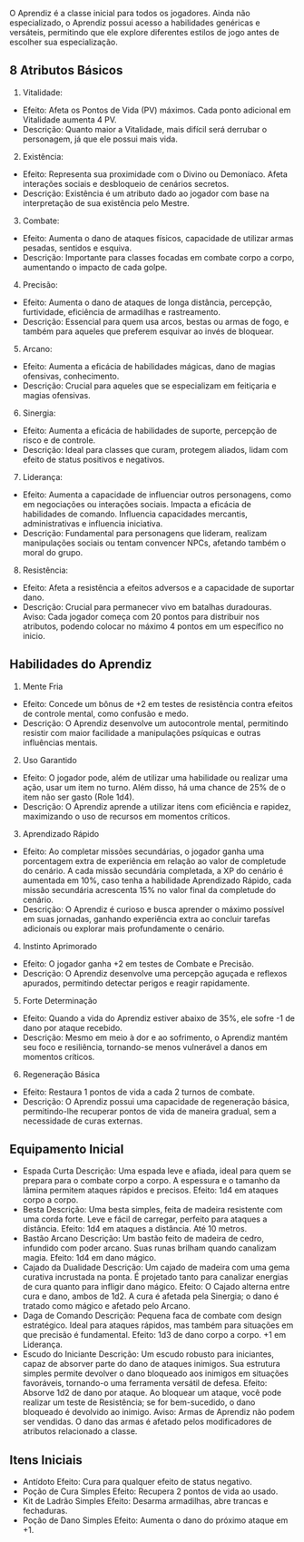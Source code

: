 O Aprendiz é a classe inicial para todos os jogadores. Ainda não especializado, o Aprendiz possui acesso a habilidades genéricas e versáteis, permitindo que ele explore diferentes estilos de jogo antes de escolher sua especialização.
## 8 Atributos Básicos
1. Vitalidade:
- Efeito: Afeta os Pontos de Vida (PV) máximos. Cada ponto adicional em Vitalidade aumenta 4 PV.
- Descrição: Quanto maior a Vitalidade, mais difícil será derrubar o personagem, já que ele possui mais vida.
2. Existência:
- Efeito: Representa sua proximidade com o Divino ou Demoníaco. Afeta interações sociais e desbloqueio de cenários secretos.
- Descrição: Existência é um atributo dado ao jogador com base na interpretação de sua existência pelo Mestre.
3. Combate:
- Efeito: Aumenta o dano de ataques físicos, capacidade de utilizar armas pesadas, sentidos e esquiva.
- Descrição: Importante para classes focadas em combate corpo a corpo, aumentando o impacto de cada golpe.
4. Precisão:
- Efeito: Aumenta o dano de ataques de longa distância, percepção, furtividade, eficiência de armadilhas e rastreamento.
- Descrição: Essencial para quem usa arcos, bestas ou armas de fogo, e também para aqueles que preferem esquivar ao invés de bloquear.
5. Arcano:
- Efeito: Aumenta a eficácia de habilidades mágicas, dano de magias ofensivas, conhecimento.
- Descrição: Crucial para aqueles que se especializam em feitiçaria e magias ofensivas.
6. Sinergia:
- Efeito: Aumenta a eficácia de habilidades de suporte, percepção de risco e de controle.
- Descrição: Ideal para classes que curam, protegem aliados, lidam com efeito de status positivos e negativos.
7. Liderança:
- Efeito: Aumenta a capacidade de influenciar outros personagens, como em negociações ou interações sociais. Impacta a eficácia de habilidades de comando. Influencia capacidades mercantis, administrativas e influencia iniciativa.
- Descrição: Fundamental para personagens que lideram, realizam manipulações sociais ou tentam convencer NPCs, afetando também o moral do grupo.
8. Resistência:
- Efeito: Afeta a resistência a efeitos adversos e a capacidade de suportar dano.
- Descrição: Crucial para permanecer vivo em batalhas duradouras.
Aviso: Cada jogador começa com 20 pontos para distribuir nos atributos, podendo colocar no máximo 4 pontos em um específico no inicio. 

## Habilidades do Aprendiz
1. Mente Fria
- Efeito: Concede um bônus de +2 em testes de resistência contra efeitos de controle mental, como confusão e medo.
- Descrição: O Aprendiz desenvolve um autocontrole mental, permitindo resistir com maior facilidade a manipulações psíquicas e outras influências mentais.
2. Uso Garantido
- Efeito: O jogador pode, além de utilizar uma habilidade ou realizar uma ação, usar um item no turno. Além disso, há uma chance de 25% de o item não ser gasto (Role 1d4).
- Descrição: O Aprendiz aprende a utilizar itens com eficiência e rapidez, maximizando o uso de recursos em momentos críticos.
3. Aprendizado Rápido
- Efeito: Ao completar missões secundárias, o jogador ganha uma porcentagem extra de experiência em relação ao valor de completude do cenário. A cada missão secundária completada, a XP do cenário é aumentada em 10%, caso tenha a habilidade Aprendizado Rápido, cada missão secundária acrescenta 15% no valor final da completude do cenário.
- Descrição: O Aprendiz é curioso e busca aprender o máximo possível em suas jornadas, ganhando experiência extra ao concluir tarefas adicionais ou explorar mais profundamente o cenário.
4. Instinto Aprimorado
- Efeito: O jogador ganha +2 em testes de Combate e Precisão.
- Descrição: O Aprendiz desenvolve uma percepção aguçada e reflexos apurados, permitindo detectar perigos e reagir rapidamente.
5. Forte Determinação
- Efeito: Quando a vida do Aprendiz estiver abaixo de 35%, ele sofre -1 de dano por ataque recebido.
- Descrição: Mesmo em meio à dor e ao sofrimento, o Aprendiz mantém seu foco e resiliência, tornando-se menos vulnerável a danos em momentos críticos.
6. Regeneração Básica
- Efeito: Restaura 1 pontos de vida a cada 2 turnos de combate.
- Descrição: O Aprendiz possui uma capacidade de regeneração básica, permitindo-lhe recuperar pontos de vida de maneira gradual, sem a necessidade de curas externas.

## Equipamento Inicial
- Espada Curta
	Descrição: Uma espada leve e afiada, ideal para quem se prepara para o combate corpo a corpo. A espessura e o tamanho da lâmina permitem ataques rápidos e precisos.
	Efeito: 1d4 em ataques corpo a corpo.
- Besta
	Descrição: Uma besta simples, feita de madeira resistente com uma corda forte. Leve e fácil de carregar, perfeito para ataques a distância.
	Efeito: 1d4 em ataques a distância. Até 10 metros.
- Bastão Arcano
	Descrição: Um bastão feito de madeira de cedro, infundido com poder arcano. Suas runas brilham quando canalizam magia.
	Efeito: 1d4 em dano mágico.
- Cajado da Dualidade
	Descrição: Um cajado de madeira com uma gema curativa incrustada na ponta. É projetado tanto para canalizar energias de cura quanto para infligir dano mágico.
	Efeito: O Cajado alterna entre cura e dano, ambos de 1d2. A cura é afetada pela Sinergia; o dano é tratado como mágico e afetado pelo Arcano.
- Daga de Comando
	Descrição: Pequena faca de combate com design estratégico. Ideal para ataques rápidos, mas também para situações em que precisão é fundamental.
	Efeito: 1d3 de dano corpo a corpo. +1 em Liderança.
- Escudo do Iniciante
	Descrição: Um escudo robusto para iniciantes, capaz de absorver parte do dano de ataques inimigos. Sua estrutura simples permite devolver o dano bloqueado aos inimigos em situações favoráveis, tornando-o uma ferramenta versátil de defesa.
	Efeito: Absorve 1d2 de dano por ataque. Ao bloquear um ataque, você pode realizar um teste de Resistência; se for bem-sucedido, o dano bloqueado é devolvido ao inimigo.
Aviso: Armas de Aprendiz não podem ser vendidas. O dano das armas é afetado pelos modificadores de atributos relacionado a classe.
## Itens Iniciais
- Antídoto
	Efeito: Cura para qualquer efeito de status negativo.
- Poção de Cura Simples
	Efeito: Recupera 2 pontos de vida ao usado.
- Kit de Ladrão Simples
	Efeito: Desarma armadilhas, abre trancas e fechaduras.
- Poção de Dano Simples
	Efeito: Aumenta o dano do próximo ataque em +1.